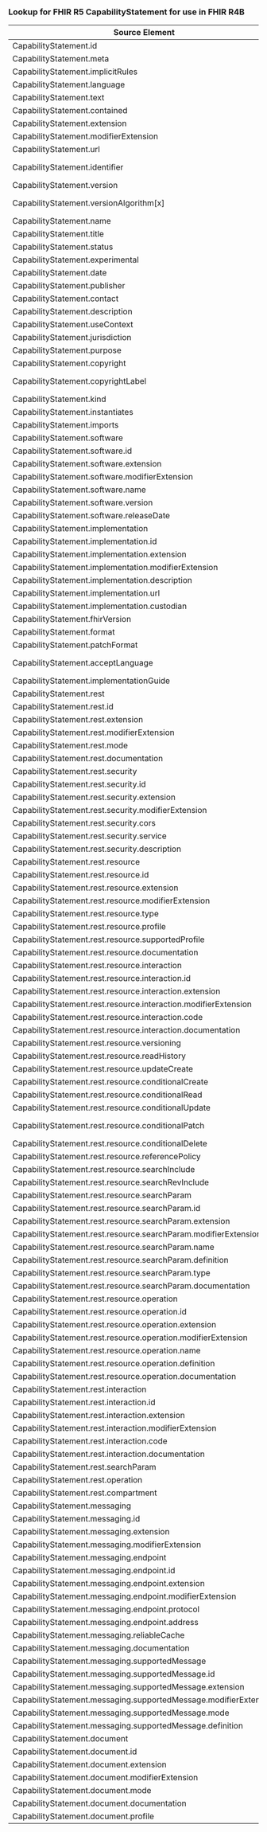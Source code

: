 ### Lookup for FHIR R5 CapabilityStatement for use in FHIR R4B

| Source Element | Usage | Target |
| -------------- | ----- | ------ |
| CapabilityStatement.id | UseElementRenamed | CapabilityStatement.id |
| CapabilityStatement.meta | UseElementRenamed | CapabilityStatement.meta |
| CapabilityStatement.implicitRules | UseElementRenamed | CapabilityStatement.implicitRules |
| CapabilityStatement.language | UseElementRenamed | CapabilityStatement.language |
| CapabilityStatement.text | UseElementRenamed | CapabilityStatement.text |
| CapabilityStatement.contained | UseElementRenamed | CapabilityStatement.contained |
| CapabilityStatement.extension | UseElementRenamed | CapabilityStatement.extension |
| CapabilityStatement.modifierExtension | UseElementRenamed | CapabilityStatement.modifierExtension |
| CapabilityStatement.url | UseElementRenamed | CapabilityStatement.url |
| CapabilityStatement.identifier | UseExtension | http://hl7.org/fhir/5.0/StructureDefinition/extension-CapabilityStatement.identifier |
| CapabilityStatement.version | UseElementRenamed | CapabilityStatement.version |
| CapabilityStatement.versionAlgorithm[x] | UseExtension | http://hl7.org/fhir/5.0/StructureDefinition/extension-CapabilityStatement.versionAlgorithm |
| CapabilityStatement.name | UseElementRenamed | CapabilityStatement.name |
| CapabilityStatement.title | UseElementRenamed | CapabilityStatement.title |
| CapabilityStatement.status | UseElementRenamed | CapabilityStatement.status |
| CapabilityStatement.experimental | UseElementRenamed | CapabilityStatement.experimental |
| CapabilityStatement.date | UseElementRenamed | CapabilityStatement.date |
| CapabilityStatement.publisher | UseElementRenamed | CapabilityStatement.publisher |
| CapabilityStatement.contact | UseElementRenamed | CapabilityStatement.contact |
| CapabilityStatement.description | UseElementRenamed | CapabilityStatement.description |
| CapabilityStatement.useContext | UseElementRenamed | CapabilityStatement.useContext |
| CapabilityStatement.jurisdiction | UseElementRenamed | CapabilityStatement.jurisdiction |
| CapabilityStatement.purpose | UseElementRenamed | CapabilityStatement.purpose |
| CapabilityStatement.copyright | UseElementRenamed | CapabilityStatement.copyright |
| CapabilityStatement.copyrightLabel | UseExtension | http://hl7.org/fhir/5.0/StructureDefinition/extension-CapabilityStatement.copyrightLabel |
| CapabilityStatement.kind | UseElementRenamed | CapabilityStatement.kind |
| CapabilityStatement.instantiates | UseElementRenamed | CapabilityStatement.instantiates |
| CapabilityStatement.imports | UseElementRenamed | CapabilityStatement.imports |
| CapabilityStatement.software | UseElementRenamed | CapabilityStatement.software |
| CapabilityStatement.software.id | UseElementRenamed | CapabilityStatement.software.id |
| CapabilityStatement.software.extension | UseElementRenamed | CapabilityStatement.software.extension |
| CapabilityStatement.software.modifierExtension | UseElementRenamed | CapabilityStatement.software.modifierExtension |
| CapabilityStatement.software.name | UseElementRenamed | CapabilityStatement.software.name |
| CapabilityStatement.software.version | UseElementRenamed | CapabilityStatement.software.version |
| CapabilityStatement.software.releaseDate | UseElementRenamed | CapabilityStatement.software.releaseDate |
| CapabilityStatement.implementation | UseElementRenamed | CapabilityStatement.implementation |
| CapabilityStatement.implementation.id | UseElementRenamed | CapabilityStatement.implementation.id |
| CapabilityStatement.implementation.extension | UseElementRenamed | CapabilityStatement.implementation.extension |
| CapabilityStatement.implementation.modifierExtension | UseElementRenamed | CapabilityStatement.implementation.modifierExtension |
| CapabilityStatement.implementation.description | UseElementRenamed | CapabilityStatement.implementation.description |
| CapabilityStatement.implementation.url | UseElementRenamed | CapabilityStatement.implementation.url |
| CapabilityStatement.implementation.custodian | UseElementRenamed | CapabilityStatement.implementation.custodian |
| CapabilityStatement.fhirVersion | UseElementRenamed | CapabilityStatement.fhirVersion |
| CapabilityStatement.format | UseElementRenamed | CapabilityStatement.format |
| CapabilityStatement.patchFormat | UseElementRenamed | CapabilityStatement.patchFormat |
| CapabilityStatement.acceptLanguage | UseExtension | http://hl7.org/fhir/5.0/StructureDefinition/extension-CapabilityStatement.acceptLanguage |
| CapabilityStatement.implementationGuide | UseElementRenamed | CapabilityStatement.implementationGuide |
| CapabilityStatement.rest | UseElementRenamed | CapabilityStatement.rest |
| CapabilityStatement.rest.id | UseElementRenamed | CapabilityStatement.rest.id |
| CapabilityStatement.rest.extension | UseElementRenamed | CapabilityStatement.rest.extension |
| CapabilityStatement.rest.modifierExtension | UseElementRenamed | CapabilityStatement.rest.modifierExtension |
| CapabilityStatement.rest.mode | UseElementRenamed | CapabilityStatement.rest.mode |
| CapabilityStatement.rest.documentation | UseElementRenamed | CapabilityStatement.rest.documentation |
| CapabilityStatement.rest.security | UseElementRenamed | CapabilityStatement.rest.security |
| CapabilityStatement.rest.security.id | UseElementRenamed | CapabilityStatement.rest.security.id |
| CapabilityStatement.rest.security.extension | UseElementRenamed | CapabilityStatement.rest.security.extension |
| CapabilityStatement.rest.security.modifierExtension | UseElementRenamed | CapabilityStatement.rest.security.modifierExtension |
| CapabilityStatement.rest.security.cors | UseElementRenamed | CapabilityStatement.rest.security.cors |
| CapabilityStatement.rest.security.service | UseElementRenamed | CapabilityStatement.rest.security.service |
| CapabilityStatement.rest.security.description | UseElementRenamed | CapabilityStatement.rest.security.description |
| CapabilityStatement.rest.resource | UseElementRenamed | CapabilityStatement.rest.resource |
| CapabilityStatement.rest.resource.id | UseElementRenamed | CapabilityStatement.rest.resource.id |
| CapabilityStatement.rest.resource.extension | UseElementRenamed | CapabilityStatement.rest.resource.extension |
| CapabilityStatement.rest.resource.modifierExtension | UseElementRenamed | CapabilityStatement.rest.resource.modifierExtension |
| CapabilityStatement.rest.resource.type | UseElementRenamed | CapabilityStatement.rest.resource.type |
| CapabilityStatement.rest.resource.profile | UseElementRenamed | CapabilityStatement.rest.resource.profile |
| CapabilityStatement.rest.resource.supportedProfile | UseElementRenamed | CapabilityStatement.rest.resource.supportedProfile |
| CapabilityStatement.rest.resource.documentation | UseElementRenamed | CapabilityStatement.rest.resource.documentation |
| CapabilityStatement.rest.resource.interaction | UseElementRenamed | CapabilityStatement.rest.resource.interaction |
| CapabilityStatement.rest.resource.interaction.id | UseElementRenamed | CapabilityStatement.rest.resource.interaction.id |
| CapabilityStatement.rest.resource.interaction.extension | UseElementRenamed | CapabilityStatement.rest.resource.interaction.extension |
| CapabilityStatement.rest.resource.interaction.modifierExtension | UseElementRenamed | CapabilityStatement.rest.resource.interaction.modifierExtension |
| CapabilityStatement.rest.resource.interaction.code | UseElementRenamed | CapabilityStatement.rest.resource.interaction.code |
| CapabilityStatement.rest.resource.interaction.documentation | UseElementRenamed | CapabilityStatement.rest.resource.interaction.documentation |
| CapabilityStatement.rest.resource.versioning | UseElementRenamed | CapabilityStatement.rest.resource.versioning |
| CapabilityStatement.rest.resource.readHistory | UseElementRenamed | CapabilityStatement.rest.resource.readHistory |
| CapabilityStatement.rest.resource.updateCreate | UseElementRenamed | CapabilityStatement.rest.resource.updateCreate |
| CapabilityStatement.rest.resource.conditionalCreate | UseElementRenamed | CapabilityStatement.rest.resource.conditionalCreate |
| CapabilityStatement.rest.resource.conditionalRead | UseElementRenamed | CapabilityStatement.rest.resource.conditionalRead |
| CapabilityStatement.rest.resource.conditionalUpdate | UseElementRenamed | CapabilityStatement.rest.resource.conditionalUpdate |
| CapabilityStatement.rest.resource.conditionalPatch | UseExtension | http://hl7.org/fhir/5.0/StructureDefinition/extension-CapabilityStatement.rest.resource.conditionalPatch |
| CapabilityStatement.rest.resource.conditionalDelete | UseElementRenamed | CapabilityStatement.rest.resource.conditionalDelete |
| CapabilityStatement.rest.resource.referencePolicy | UseElementRenamed | CapabilityStatement.rest.resource.referencePolicy |
| CapabilityStatement.rest.resource.searchInclude | UseElementRenamed | CapabilityStatement.rest.resource.searchInclude |
| CapabilityStatement.rest.resource.searchRevInclude | UseElementRenamed | CapabilityStatement.rest.resource.searchRevInclude |
| CapabilityStatement.rest.resource.searchParam | UseElementRenamed | CapabilityStatement.rest.resource.searchParam |
| CapabilityStatement.rest.resource.searchParam.id | UseElementRenamed | CapabilityStatement.rest.resource.searchParam.id |
| CapabilityStatement.rest.resource.searchParam.extension | UseElementRenamed | CapabilityStatement.rest.resource.searchParam.extension |
| CapabilityStatement.rest.resource.searchParam.modifierExtension | UseElementRenamed | CapabilityStatement.rest.resource.searchParam.modifierExtension |
| CapabilityStatement.rest.resource.searchParam.name | UseElementRenamed | CapabilityStatement.rest.resource.searchParam.name |
| CapabilityStatement.rest.resource.searchParam.definition | UseElementRenamed | CapabilityStatement.rest.resource.searchParam.definition |
| CapabilityStatement.rest.resource.searchParam.type | UseElementRenamed | CapabilityStatement.rest.resource.searchParam.type |
| CapabilityStatement.rest.resource.searchParam.documentation | UseElementRenamed | CapabilityStatement.rest.resource.searchParam.documentation |
| CapabilityStatement.rest.resource.operation | UseElementRenamed | CapabilityStatement.rest.resource.operation |
| CapabilityStatement.rest.resource.operation.id | UseElementRenamed | CapabilityStatement.rest.resource.operation.id |
| CapabilityStatement.rest.resource.operation.extension | UseElementRenamed | CapabilityStatement.rest.resource.operation.extension |
| CapabilityStatement.rest.resource.operation.modifierExtension | UseElementRenamed | CapabilityStatement.rest.resource.operation.modifierExtension |
| CapabilityStatement.rest.resource.operation.name | UseElementRenamed | CapabilityStatement.rest.resource.operation.name |
| CapabilityStatement.rest.resource.operation.definition | UseElementRenamed | CapabilityStatement.rest.resource.operation.definition |
| CapabilityStatement.rest.resource.operation.documentation | UseElementRenamed | CapabilityStatement.rest.resource.operation.documentation |
| CapabilityStatement.rest.interaction | UseElementRenamed | CapabilityStatement.rest.interaction |
| CapabilityStatement.rest.interaction.id | UseElementRenamed | CapabilityStatement.rest.interaction.id |
| CapabilityStatement.rest.interaction.extension | UseElementRenamed | CapabilityStatement.rest.interaction.extension |
| CapabilityStatement.rest.interaction.modifierExtension | UseElementRenamed | CapabilityStatement.rest.interaction.modifierExtension |
| CapabilityStatement.rest.interaction.code | UseElementRenamed | CapabilityStatement.rest.interaction.code |
| CapabilityStatement.rest.interaction.documentation | UseElementRenamed | CapabilityStatement.rest.interaction.documentation |
| CapabilityStatement.rest.searchParam | UseElementRenamed | CapabilityStatement.rest.searchParam |
| CapabilityStatement.rest.operation | UseElementRenamed | CapabilityStatement.rest.operation |
| CapabilityStatement.rest.compartment | UseElementRenamed | CapabilityStatement.rest.compartment |
| CapabilityStatement.messaging | UseElementRenamed | CapabilityStatement.messaging |
| CapabilityStatement.messaging.id | UseElementRenamed | CapabilityStatement.messaging.id |
| CapabilityStatement.messaging.extension | UseElementRenamed | CapabilityStatement.messaging.extension |
| CapabilityStatement.messaging.modifierExtension | UseElementRenamed | CapabilityStatement.messaging.modifierExtension |
| CapabilityStatement.messaging.endpoint | UseElementRenamed | CapabilityStatement.messaging.endpoint |
| CapabilityStatement.messaging.endpoint.id | UseElementRenamed | CapabilityStatement.messaging.endpoint.id |
| CapabilityStatement.messaging.endpoint.extension | UseElementRenamed | CapabilityStatement.messaging.endpoint.extension |
| CapabilityStatement.messaging.endpoint.modifierExtension | UseElementRenamed | CapabilityStatement.messaging.endpoint.modifierExtension |
| CapabilityStatement.messaging.endpoint.protocol | UseElementRenamed | CapabilityStatement.messaging.endpoint.protocol |
| CapabilityStatement.messaging.endpoint.address | UseElementRenamed | CapabilityStatement.messaging.endpoint.address |
| CapabilityStatement.messaging.reliableCache | UseElementRenamed | CapabilityStatement.messaging.reliableCache |
| CapabilityStatement.messaging.documentation | UseElementRenamed | CapabilityStatement.messaging.documentation |
| CapabilityStatement.messaging.supportedMessage | UseElementRenamed | CapabilityStatement.messaging.supportedMessage |
| CapabilityStatement.messaging.supportedMessage.id | UseElementRenamed | CapabilityStatement.messaging.supportedMessage.id |
| CapabilityStatement.messaging.supportedMessage.extension | UseElementRenamed | CapabilityStatement.messaging.supportedMessage.extension |
| CapabilityStatement.messaging.supportedMessage.modifierExtension | UseElementRenamed | CapabilityStatement.messaging.supportedMessage.modifierExtension |
| CapabilityStatement.messaging.supportedMessage.mode | UseElementRenamed | CapabilityStatement.messaging.supportedMessage.mode |
| CapabilityStatement.messaging.supportedMessage.definition | UseElementRenamed | CapabilityStatement.messaging.supportedMessage.definition |
| CapabilityStatement.document | UseElementRenamed | CapabilityStatement.document |
| CapabilityStatement.document.id | UseElementRenamed | CapabilityStatement.document.id |
| CapabilityStatement.document.extension | UseElementRenamed | CapabilityStatement.document.extension |
| CapabilityStatement.document.modifierExtension | UseElementRenamed | CapabilityStatement.document.modifierExtension |
| CapabilityStatement.document.mode | UseElementRenamed | CapabilityStatement.document.mode |
| CapabilityStatement.document.documentation | UseElementRenamed | CapabilityStatement.document.documentation |
| CapabilityStatement.document.profile | UseElementRenamed | CapabilityStatement.document.profile |
